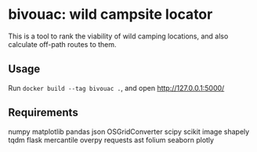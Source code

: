 # bivouac: wild campsite locator
This is a tool to rank the viability of wild camping locations, and also calculate off-path routes to them.

## Usage
Run `docker build --tag bivouac .`, and open http://127.0.0.1:5000/

## Requirements
numpy
matplotlib
pandas
json
OSGridConverter
scipy
scikit image
shapely
tqdm
flask
mercantile
overpy
requests
ast
folium
seaborn
plotly

